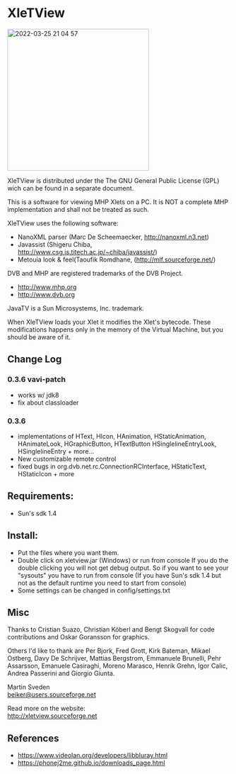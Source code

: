 # XleTView

<img width="320" alt="2022-03-25 21 04 57" src="https://user-images.githubusercontent.com/493908/160117781-eb885602-c32d-4146-ba81-bddb678a99fd.png">

XleTView is distributed under the The GNU General Public License (GPL) wich can be found in a separate document.

This is a software for viewing MHP Xlets on a PC. It is NOT a complete MHP implementation and shall not be treated as such.


XleTView uses the following software:

 - NanoXML parser (Marc De Scheemaecker, http://nanoxml.n3.net)
 - Javassist (Shigeru Chiba, http://www.csg.is.titech.ac.jp/~chiba/javassist/)
 - Metouia look & feel(Taoufik Romdhane, (http://mlf.sourceforge.net/)


DVB and MHP are registered trademarks of the DVB Project.

 - http://www.mhp.org
 - http://www.dvb.org

JavaTV is a Sun Microsystems, Inc. trademark.

When XleTView loads your Xlet it modifies the Xlet's bytecode.
These modifications happens only in the memory of the Virtual Machine, but you should be aware of it.

## Change Log

### 0.3.6 vavi-patch

 * works w/ jdk8
 * fix about classloader

### 0.3.6

- implementations of HText, HIcon, HAnimation, HStaticAnimation, HAnimateLook, HGraphicButton, HTextButton
  HSinglelineEntryLook, HSinglelineEntry + more...
- New customizable remote control
- fixed bugs in org.dvb.net.rc.ConnectionRCInterface, HStaticText, HStaticIcon + more

## Requirements:

- Sun's sdk 1.4

## Install:

- Put the files where you want them.
- Double click on xletview.jar (Windows) or run from console
  If you do the double clicking you will not get debug output. So if you want to see
  your "sysouts" you have to run from console
(If you have Sun's sdk 1.4 but not as the default runtime you need to start from console)
- Some settings can be changed in config/settings.txt

## Misc

Thanks to Cristian Suazo, Christian Köberl and Bengt Skogvall 
for code contributions and Oskar Goransson for graphics. 

Others I'd like to thank are Per Bjork, Fred Grott, Kirk Bateman, Mikael Ostberg, 
Davy De Schrijver, Mattias Bergstrom, Emmanuele Brunelli, Pehr Assarsson, Emanuele Casiraghi, 
Moreno Marasco, Henrik Grehn, Igor Calic, Andrea Passerini and Giorgio Giunta.


Martin Sveden <br/>
beiker@users.sourceforge.net

Read more on the website: <br/>
http://xletview.sourceforge.net


## References

 * https://www.videolan.org/developers/libbluray.html
 * https://phonej2me.github.io/downloads_page.html


